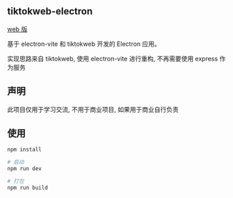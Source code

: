 ## tiktokweb-electron

[web 版](https://douyin-31xm.onrender.com/api?url=https://v.douyin.com/NKyY6Ch/)

基于 electron-vite 和 tiktokweb 开发的 Electron 应用。
 
实现思路来自 tiktokweb, 使用 electron-vite 进行重构, 不再需要使用 express 作为服务

## 声明

此项目仅用于学习交流, 不用于商业项目, 如果用于商业自行负责

## 使用

```bash
npm install

# 启动
npm run dev

# 打包
npm run build
```
